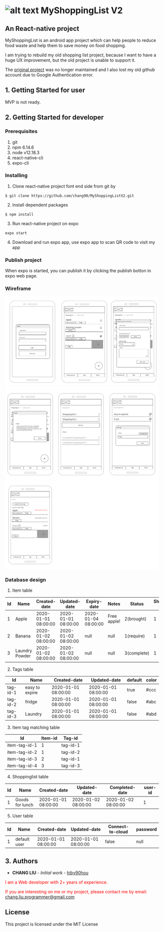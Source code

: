 # ![alt text](https://github.com/hiby90hou/MyShoppingList/blob/master/graphic%20design/logo_v1/mipmap-hdpi/ic_launcher.png "MyShoppingList Logo") MyShoppingList V2
## An React-native project

MyShoppingList is an android app project which can help people to reduce food waste and help them to save money on food shopping.

I am trying to rebuild my old shopping list project, because I want to have a huge UX improvement, but the old project is unable to support it.

The [original project](https://github.com/hiby90hou/MyShoppingList) was no longer maintained and I also lost my old github account due to Google Authentication error.

## 1. Getting Started for user

MVP is not ready.

## 2. Getting Started for developer

### Prerequisites
1. git
2. npm 6.14.6
3. node v12.18.3
4. react-native-cli
5. expo-cli

### Installing
1. Clone react-native project font end side from git by 
```
$ git clone https://github.com/chang90/MyShoppingListV2.git
```
2. Install dependent packages
```
$ npm install
```
3. Run react-native project on expo
```
expo start
```
4. Download and run expo app, use expo app to scan QR code to visit my app

### Publish project
When expo is started, you can publish it by clicking the publish botton in expo web page.

### Wireframe
![alt text](https://github.com/chang90/MyShoppingListV2/blob/master/wireframe/design1.png 'wireframe1')
![alt text](https://github.com/chang90/MyShoppingListV2/blob/master/wireframe/design2.png 'wireframe2')
![alt text](https://github.com/chang90/MyShoppingListV2/blob/master/wireframe/design3.png 'wireframe3')

### Database design

1. Item table

 | Id     | Name          | Created-date         | Updated-date         | Expiry-date         | Notes       | Status    | Shopping-list-id
 | ---    | ---           | ---                 | ---                 | ---                 | ---         | ---       | ---          
 | 1      | Apple         | 2020-01-01 08:00:00 | 2020-01-01 08:00:00 | 2020-01-04 08:00:00 | Free apple! | 2(brought)| 1
 | 2      | Banana        | 2020-01-02 08:00:00 | 2020-01-02 08:00:00 | null                | null        | 1(require)| 1
 | 3      | Laundry Powder | 2020-01-02 08:00:00 | 2020-01-02 08:00:00 | null                | null        | 3(complete)| 1
 
2. Tags table

| Id       | Name              | Created-date         | Updated-date         | default |  color
| ---      | ---               | ---                 | ---                 | ---     |   ---
| tag-id-1 | easy to expire    | 2020-01-01 08:00:00 | 2020-01-01 08:00:00 | true    |  #ccc
| tag-id-2 | fridge            | 2020-01-01 08:00:00 | 2020-01-01 08:00:00 | false   |  #abc
| tag-id-3 | Laundry           | 2020-01-01 08:00:00 | 2020-01-01 08:00:00 | false   |  #abd

3. Item tag matching table

| Id             | Item-id           | Tag-id              |
| ---            | ---               | ---                 |
| item-tag-id-1  | 1                 | tag-id-1            |
| item-tag-id-2  | 1                 | tag-id-2            |
| item-tag-id-3  | 2                 | tag-id-1            |
| item-tag-id-4  | 3                 | tag-id-3            |

4. Shoppinglist table

| Id       | Name              | Created-date         | Updated-date         | Completed-date       |  user-id
| ---      | ---               | ---                 | ---                 | ---                 |  ---
| 1        | Goods for lunch   | 2020-01-01 08:00:00 | 2020-01-02 08:00:00 | 2020-01-02 08:00:00 | 1

5. User table

| Id       | Name              | Created-date         | Updated-date         | Connect-to-cloud| password
| ---      | ---               | ---                 | ---                 | ---             | ---
| 1        | default user      | 2020-01-01 08:00:00 | 2020-01-01 08:00:00 | false           |  null



## 3. Authors
* **CHANG LIU** - *Initial work* - [hiby90hou](https://github.com/chang90)

<span style="color:red"> I am a Web developer with 2+ years of experience. </span>

<span style="color:red">If you are interesting on me or my project, please contact me by email: </span> <a href="mailto:chang.liu.programmer@gmail.com">chang.liu.programmer@gmail.com</a>   

## License

This project is licensed under the MIT License
